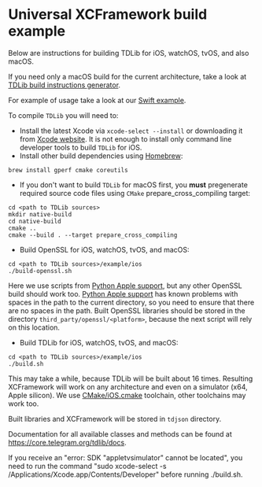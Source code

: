 # Universal XCFramework build example

Below are instructions for building TDLib for iOS, watchOS, tvOS, and also macOS.

If you need only a macOS build for the current architecture, take a look at [TDLib build instructions generator](https://tdlib.github.io/td/build.html).

For example of usage take a look at our [Swift example](https://github.com/tdlight-team/tdlight/tree/master/example/swift).

To compile `TDLib` you will need to:
* Install the latest Xcode via `xcode-select --install` or downloading it from [Xcode website](https://developer.apple.com/xcode/).
  It is not enough to install only command line developer tools to build `TDLib` for iOS.
* Install other build dependencies using [Homebrew](https://brew.sh):
```
brew install gperf cmake coreutils
```
* If you don't want to build `TDLib` for macOS first, you **must** pregenerate required source code files using `CMake` prepare_cross_compiling target:
```
cd <path to TDLib sources>
mkdir native-build
cd native-build
cmake ..
cmake --build . --target prepare_cross_compiling
```
* Build OpenSSL for iOS, watchOS, tvOS, and macOS:
```
cd <path to TDLib sources>/example/ios
./build-openssl.sh
```
Here we use scripts from [Python Apple support](https://github.com/beeware/Python-Apple-support), but any other OpenSSL build should work too.
[Python Apple support](https://github.com/beeware/Python-Apple-support) has known problems with spaces in the path to the current directory, so
you need to ensure that there are no spaces in the path.
Built OpenSSL libraries should be stored in the directory `third_party/openssl/<platform>`, because the next script will rely on this location.
* Build TDLib for iOS, watchOS, tvOS, and macOS:
```
cd <path to TDLib sources>/example/ios
./build.sh
```
This may take a while, because TDLib will be built about 16 times.
Resulting XCFramework will work on any architecture and even on a simulator (x64, Apple silicon).
We use [CMake/iOS.cmake](https://github.com/tdlight-team/tdlight/blob/master/CMake/iOS.cmake) toolchain, other toolchains may work too.

Built libraries and XCFramework will be stored in `tdjson` directory.

Documentation for all available classes and methods can be found at https://core.telegram.org/tdlib/docs.

If you receive an "error: SDK "appletvsimulator" cannot be located", you need to run the command "sudo xcode-select -s /Applications/Xcode.app/Contents/Developer" before running ./build.sh.

